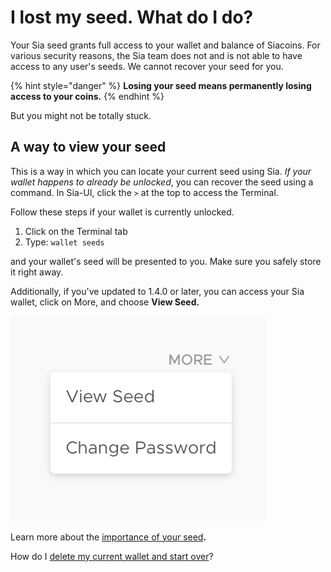 # I lost my seed. What do I do?

Your Sia seed grants full access to your wallet and balance of Siacoins. For various security reasons, the Sia team does not and is not able to have access to any user's seeds. We cannot recover your seed for you.

{% hint style="danger" %}
**Losing your seed means permanently losing access to your coins.**
{% endhint %}

But you might not be totally stuck.

## A way to view your seed

This is a way in which you can locate your current seed using Sia. _If your wallet happens to already be unlocked_, you can recover the seed using a command. In Sia-UI, click the `>` at the top to access the Terminal.

Follow these steps if your wallet is currently unlocked.

1. Click on the Terminal tab
2. Type: `wallet seeds`

and your wallet's seed will be presented to you. Make sure you safely store it right away.

Additionally, if you've updated to 1.4.0 or later, you can access your Sia wallet, click on More, and choose **View Seed.**

![](../../.gitbook/assets/wallet-2%20%282%29%20%282%29.png)

Learn more about the [importance of your seed](../the-importance-of-your-seed.md)**.**

How do I [delete my current wallet and start over](delete-your-seed-and-make-a-new-one.md)?


